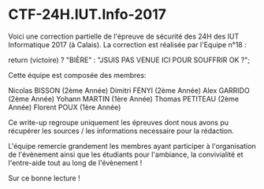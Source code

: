 # CTF-24H.IUT.Info-2017
Voici une correction partielle de l'épreuve de sécurité des 24H des IUT Informatique 2017 (à Calais).
La correction est réalisée par l'Equipe n°18 :

return (victoire) ? "BIÈRE" : "JSUIS PAS VENUE ICI POUR SOUFFRIR OK ?";

Cette équipe est composée des membres:

Nicolas BISSON (2ème Année) 
Dimitri FENYI (2ème Année) 
Alex GARRIDO (2ème Année) 
Yohann MARTIN (1ère Année) 
Thomas PETITEAU (2ème Année) 
Florent POUX (1ère Année) 

Ce write-up regroupe uniquement les épreuves dont nous avons pu récupérer les sources / les informations necessaire pour la rédaction.

L'équipe remercie grandement les membres ayant participer à l'organisation de l'évènement ainsi que les étudiants pour l'ambiance, la convivialité et l'entre-aide tout au long de l'évènement !

Sur ce bonne lecture !
